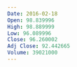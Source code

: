 ```yaml
---
Date: 2016-02-18
Open: 98.839996
High: 98.889999
Low: 96.089996
Close: 96.260002
Adj Close: 92.442665
Volume: 39021000
---
```

